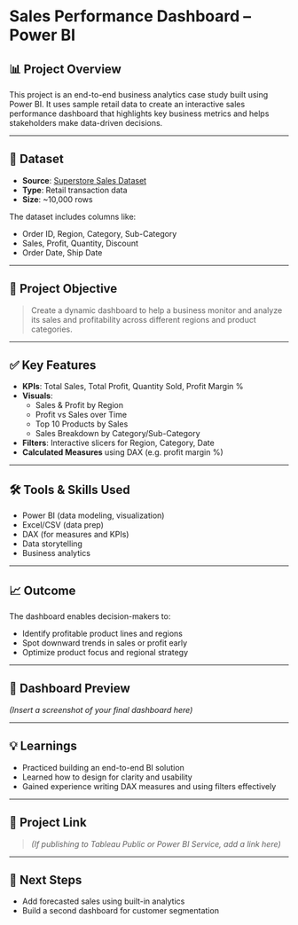 # Sales Performance Dashboard – Power BI

## 📊 Project Overview

This project is an end-to-end business analytics case study built using Power BI. It uses sample retail data to create an interactive sales performance dashboard that highlights key business metrics and helps stakeholders make data-driven decisions.

---

## 🧾 Dataset

- **Source**: [Superstore Sales Dataset](https://www.kaggle.com/datasets/rohitsahoo/sales-forecasting)
- **Type**: Retail transaction data
- **Size**: ~10,000 rows

The dataset includes columns like:
- Order ID, Region, Category, Sub-Category
- Sales, Profit, Quantity, Discount
- Order Date, Ship Date

---

## 🎯 Project Objective

> Create a dynamic dashboard to help a business monitor and analyze its sales and profitability across different regions and product categories.

---

## ✅ Key Features

- **KPIs**: Total Sales, Total Profit, Quantity Sold, Profit Margin %
- **Visuals**:
  - Sales & Profit by Region
  - Profit vs Sales over Time
  - Top 10 Products by Sales
  - Sales Breakdown by Category/Sub-Category
- **Filters**: Interactive slicers for Region, Category, Date
- **Calculated Measures** using DAX (e.g. profit margin %)

---

## 🛠 Tools & Skills Used

- Power BI (data modeling, visualization)
- Excel/CSV (data prep)
- DAX (for measures and KPIs)
- Data storytelling
- Business analytics

---

## 📈 Outcome

The dashboard enables decision-makers to:
- Identify profitable product lines and regions
- Spot downward trends in sales or profit early
- Optimize product focus and regional strategy

---

## 📸 Dashboard Preview

*(Insert a screenshot of your final dashboard here)*

---

## 💡 Learnings

- Practiced building an end-to-end BI solution
- Learned how to design for clarity and usability
- Gained experience writing DAX measures and using filters effectively

---

## 🔗 Project Link

> *(If publishing to Tableau Public or Power BI Service, add a link here)*

---

## 🚀 Next Steps

- Add forecasted sales using built-in analytics
- Build a second dashboard for customer segmentation
